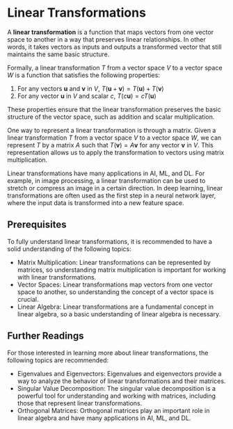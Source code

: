 # Linear Transformations

A **linear transformation** is a function that maps vectors from one vector space to another in a way that preserves linear relationships. In other words, it takes vectors as inputs and outputs a transformed vector that still maintains the same basic structure.

Formally, a linear transformation $T$ from a vector space $V$ to a vector space $W$ is a function that satisfies the following properties:

1. For any vectors $\mathbf{u}$ and $\mathbf{v}$ in $V$, $T(\mathbf{u} + \mathbf{v}) = T(\mathbf{u}) + T(\mathbf{v})$
2. For any vector $\mathbf{u}$ in $V$ and scalar $c$, $T(c\mathbf{u}) = cT(\mathbf{u})$

These properties ensure that the linear transformation preserves the basic structure of the vector space, such as addition and scalar multiplication.

One way to represent a linear transformation is through a matrix. Given a linear transformation $T$ from a vector space $V$ to a vector space $W$, we can represent $T$ by a matrix $A$ such that $T(\mathbf{v}) = A\mathbf{v}$ for any vector $\mathbf{v}$ in $V$. This representation allows us to apply the transformation to vectors using matrix multiplication.

Linear transformations have many applications in AI, ML, and DL. For example, in image processing, a linear transformation can be used to stretch or compress an image in a certain direction. In deep learning, linear transformations are often used as the first step in a neural network layer, where the input data is transformed into a new feature space.

## Prerequisites

To fully understand linear transformations, it is recommended to have a solid understanding of the following topics:

- Matrix Multiplication: Linear transformations can be represented by matrices, so understanding matrix multiplication is important for working with linear transformations.
- Vector Spaces: Linear transformations map vectors from one vector space to another, so understanding the concept of a vector space is crucial.
- Linear Algebra: Linear transformations are a fundamental concept in linear algebra, so a basic understanding of linear algebra is necessary.

## Further Readings

For those interested in learning more about linear transformations, the following topics are recommended:

- Eigenvalues and Eigenvectors: Eigenvalues and eigenvectors provide a way to analyze the behavior of linear transformations and their matrices.
- Singular Value Decomposition: The singular value decomposition is a powerful tool for understanding and working with matrices, including those that represent linear transformations.
- Orthogonal Matrices: Orthogonal matrices play an important role in linear algebra and have many applications in AI, ML, and DL.
